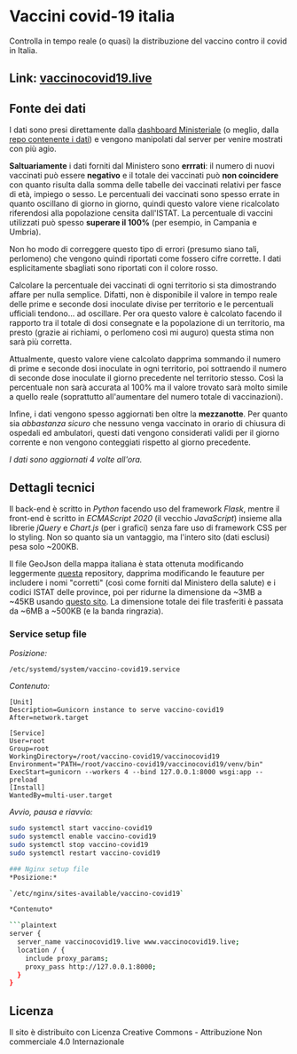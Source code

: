 # Vaccini covid-19 italia

Controlla in tempo reale (o quasi) la distribuzione del vaccino contro il covid in Italia.

## Link: [vaccinocovid19.live](https://www.vaccinocovid19.live/)

## Fonte dei dati

I dati sono presi direttamente dalla [dashboard Ministeriale](https://www.governo.it/it/cscovid19/report-vaccini/) (o meglio, dalla [repo contenente i dati](https://github.com/italia/covid19-opendata-vaccini)) e vengono manipolati dal server per venire mostrati con più agio.

**Saltuariamente** i dati forniti dal Ministero sono **errrati**: il numero di nuovi vaccinati può essere **negativo** e il totale dei vaccinati può **non coincidere** con quanto risulta dalla somma delle tabelle dei vaccinati relativi per fasce di età, impiego o sesso. Le percentuali dei vaccinati sono spesso errate in quanto oscillano di giorno in giorno, quindi questo valore viene ricalcolato riferendosi alla popolazione censita dall'ISTAT. La percentuale di vaccini utilizzati può spesso **superare il 100%** (per esempio, in Campania e Umbria).

Non ho modo di correggere questo tipo di errori (presumo siano tali, perlomeno) che vengono quindi riportati come fossero cifre corrette. I dati esplicitamente sbagliati sono riportati con il colore rosso.

Calcolare la percentuale dei vaccinati di ogni territorio si sta dimostrando affare per nulla semplice. Difatti, non è disponibile il valore in tempo reale delle prime e seconde dosi inoculate divise per territorio e le percentuali ufficiali tendono... ad oscillare. Per ora questo valore è calcolato facendo il rapporto tra il totale di dosi consegnate e la popolazione di un territorio, ma presto (grazie ai richiami, o perlomeno così mi auguro) questa stima non sarà più corretta.

Attualmente, questo valore viene calcolato dapprima sommando il numero di prime e seconde dosi inoculate in ogni territorio, poi sottraendo il numero di seconde dose inoculate il giorno precedente nel territorio stesso. Così la percentuale non sarà accurata al 100% ma il valore trovato sarà molto simile a quello reale (soprattutto all'aumentare del numero totale di vaccinazioni).

Infine, i dati vengono spesso aggiornati ben oltre la **mezzanotte**. Per quanto sia *abbastanza sicuro* che nessuno venga vaccinato in orario di chiusura di ospedali ed ambulatori, questi dati vengono considerati validi per il giorno corrente e non vengono conteggiati rispetto al giorno precedente.

*I dati sono aggiornati 4 volte all'ora.*

## Dettagli tecnici

Il back-end è scritto in *Python* facendo uso del framework *Flask*, mentre il front-end è scritto in *ECMAScript 2020* (il vecchio *JavaScript*) insieme alla librerie *jQuery* e *Chart.js* (per i grafici) senza fare uso di framework CSS per lo styling. Non so quanto sia un vantaggio, ma l'intero sito (dati esclusi) pesa solo ~200KB.

Il file GeoJson della mappa italiana è stata ottenuta modificando leggermente [questa](https://gist.github.com/datajournalism-it/f1abb68e718b54f6a0fe) repository, dapprima modificando le feauture per includere i nomi "corretti" (così come forniti dal Ministero della salute) e i codici ISTAT delle province, poi per ridurne la dimensione da ~3MB a ~45KB usando [questo sito](https://mapshaper.org/). La dimensione totale dei file trasferiti è passata da ~6MB a ~500KB (e la banda ringrazia).

### Service setup file

*Posizione:*

`/etc/systemd/system/vaccino-covid19.service`

*Contenuto:*

```plaintext
[Unit]
Description=Gunicorn instance to serve vaccino-covid19
After=network.target

[Service]
User=root
Group=root
WorkingDirectory=/root/vaccino-covid19/vaccinocovid19
Environment="PATH=/root/vaccino-covid19/vaccinocovid19/venv/bin"
ExecStart=gunicorn --workers 4 --bind 127.0.0.1:8000 wsgi:app --preload
[Install]
WantedBy=multi-user.target
```

*Avvio, pausa e riavvio:*

```bash
sudo systemctl start vaccino-covid19
sudo systemctl enable vaccino-covid19
sudo systemctl stop vaccino-covid19
sudo systemctl restart vaccino-covid19

### Nginx setup file
*Posizione:*

`/etc/nginx/sites-available/vaccino-covid19`

*Contenuto*

```plaintext
server {
  server_name vaccinocovid19.live www.vaccinocovid19.live;
  location / {
    include proxy_params;
    proxy_pass http://127.0.0.1:8000;
  }
}
```

## Licenza

Il sito  è distribuito con Licenza Creative Commons - Attribuzione Non commerciale 4.0 Internazionale
